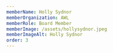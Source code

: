 ```yaml
---
memberName: Holly Sydnor
memberOrganization: AWL
memberRole: Board Member
memberImage: /assets/hollysydnor.jpeg
memberImageAlt: Holly Sydnor
order: 3
---
```

